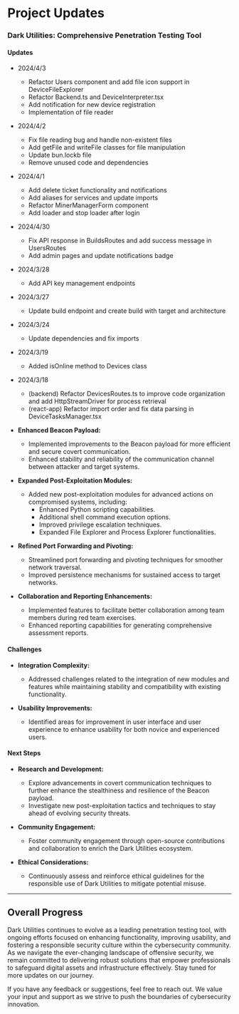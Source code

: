# Project Updates

### Dark Utilities: Comprehensive Penetration Testing Tool

#### Updates
- 2024/4/3
    - Refactor Users component and add file icon support in DeviceFileExplorer
    - Refactor Backend.ts and DeviceInterpreter.tsx
    - Add notification for new device registration
    - Implementation of file reader

- 2024/4/2
    - Fix file reading bug and handle non-existent files
    - Add getFile and writeFile classes for file manipulation
    - Update bun.lockb file
    - Remove unused code and dependencies

- 2024/4/1
    - Add delete ticket functionality and notifications
    - Add aliases for services and update imports
    - Refactor MinerManagerForm component
    - Add loader and stop loader after login

- 2024/4/30
    - Fix API response in BuildsRoutes and add success message in UsersRoutes
    - Add admin pages and update notifications badge

- 2024/3/28
    - Add API key management endpoints

- 2024/3/27
    - Update build endpoint and create build with target and architecture

- 2024/3/24
    - Update dependencies and fix imports

- 2024/3/19
    - Added isOnline method to Devices class

- 2024/3/18
    - (backend) Refactor DevicesRoutes.ts to improve code organization and add HttpStreamDriver for process retrieval
    - (react-app) Refactor import order and fix data parsing in DeviceTasksManager.tsx

- **Enhanced Beacon Payload:**
  - Implemented improvements to the Beacon payload for more efficient and secure covert communication.
  - Enhanced stability and reliability of the communication channel between attacker and target systems.

- **Expanded Post-Exploitation Modules:**
  - Added new post-exploitation modules for advanced actions on compromised systems, including:
    - Enhanced Python scripting capabilities.
    - Additional shell command execution options.
    - Improved privilege escalation techniques.
    - Expanded File Explorer and Process Explorer functionalities.

- **Refined Port Forwarding and Pivoting:**
  - Streamlined port forwarding and pivoting techniques for smoother network traversal.
  - Improved persistence mechanisms for sustained access to target networks.

- **Collaboration and Reporting Enhancements:**
  - Implemented features to facilitate better collaboration among team members during red team exercises.
  - Enhanced reporting capabilities for generating comprehensive assessment reports.

#### Challenges

- **Integration Complexity:**
  - Addressed challenges related to the integration of new modules and features while maintaining stability and compatibility with existing functionality.

- **Usability Improvements:**
  - Identified areas for improvement in user interface and user experience to enhance usability for both novice and experienced users.

#### Next Steps

- **Research and Development:**
  - Explore advancements in covert communication techniques to further enhance the stealthiness and resilience of the Beacon payload.
  - Investigate new post-exploitation tactics and techniques to stay ahead of evolving security threats.

- **Community Engagement:**
  - Foster community engagement through open-source contributions and collaboration to enrich the Dark Utilities ecosystem.

- **Ethical Considerations:**
  - Continuously assess and reinforce ethical guidelines for the responsible use of Dark Utilities to mitigate potential misuse.

---

## Overall Progress

Dark Utilities continues to evolve as a leading penetration testing tool, with ongoing efforts focused on enhancing functionality, improving usability, and fostering a responsible security culture within the cybersecurity community. As we navigate the ever-changing landscape of offensive security, we remain committed to delivering robust solutions that empower professionals to safeguard digital assets and infrastructure effectively. Stay tuned for more updates on our journey.

If you have any feedback or suggestions, feel free to reach out. We value your input and support as we strive to push the boundaries of cybersecurity innovation.
